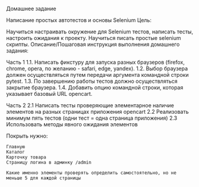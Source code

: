 Домашнее задание

Написание простых автотестов и основы Selenium
Цель:

Научиться настраивать окружение для Selenium тестов, написать тесты, настроить ожидания к проекту. Научиться писать простые selenium скрипты.
Описание/Пошаговая инструкция выполнения домашнего задания:

Часть 1
1.1. Написать фикстуру для запуска разных браузеров (firefox, chrome, opera, по желанию - safari, edge, yandex). 
1.2. Выбор браузера должен осуществляться путем передачи аргумента командной строки pytest. 
1.3. По завершению работы тестов должно осуществляться закрытие браузера.
1.4. Добавить опцию командной строки, которая указывает базовый URL opencart.

Часть 2
2.1 Написать тесты проверяющие элементарное наличие элементов на разных страницах приложения opencart
2.2 Реализовать минимум пять тестов (одни тест = одна страница приложения)
2.3 Использовать методы явного ожидания элементов

Покрыть нужно:

    Главную
    Каталог
    Карточку товара
    Страницу логина в админку /admin

    Какие именно элементы проверять определить самостоятельно, но не меньше 5 для каждой страницы
